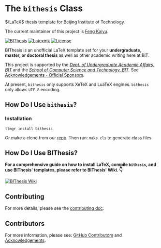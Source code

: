 <!-- This README aims to be packed into bithesis LaTeX package -->

# The `bithesis` Class

$\LaTeX$ thesis template for Beijing Institute of Technology.

The current maintainer of this project is [Feng Kaiyu](https://github.com/fky2015).

[![BIThesis](./assets/bithesis_badge_solid.svg)](https://bithesis.bitnp.net/)
[![Latexmk](https://badgen.net/badge/compiler/latexmk/blue)](https://mg.readthedocs.io/latexmk.html)
[![License](https://badgen.net/github/license/BITNP/BIThesis?color=008080&labelColor=2b2b2b)](./LICENSE)

BIThesis is an unofficial LaTeX template set for your
**undergraduate, master, or doctoral thesis** as well as other academic writing here at BIT.

This project is supported by the _[Dept. of Undergraduate Academic Affairs, BIT](https://jwb.bit.edu.cn/)_ and the _[School of Computer Science and Technology, BIT](https://cs.bit.edu.cn/)_. See [Acknowledgements - Official Sponsors](https://bithesis.bitnp.net/guide/acknowledgements.html#%E5%AE%98%E6%96%B9%E8%B5%9E%E5%8A%A9-official-sponsors).

At present, `bithesis` only supports XeTeX and LuaTeX engines. `bithesis` only allows `UTF-8` encoding.

## How Do I Use `bithesis`?

### Installation

```shell
tlmgr install bithesis
```

Or make a clone from our [repo](https://github.com/BITNP/BIThesis). Then run: `make cls` to generate class files.

## How Do I Use BIThesis?

**For a comprehensive guide on how to install LaTeX, compile `bithesis`, and use BIThesis' templates, please refer to BIThesis' Wiki. 👇**

[![BIThesis Wiki](https://img.shields.io/badge/BIThesis-Wiki-009944?logo=wikipedia&labelColor=2b2b2b&style=for-the-badge)](https://bithesis.bitnp.net/)

## Contributing

For more details, please see the [contributing doc](./contributing.md).

## Contributors

For more information, please see: [GitHub Contributors](https://github.com/BITNP/BIThesis/graphs/contributors) and [Acknowledgements](https://bithesis.bitnp.net/guide/acknowledgements.html).
